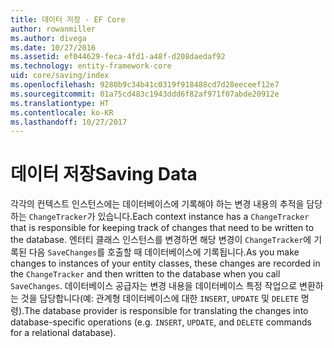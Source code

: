 ```yaml
---
title: 데이터 저장 - EF Core
author: rowanmiller
ms.author: divega
ms.date: 10/27/2016
ms.assetid: ef044629-feca-4fd1-a48f-d208daedaf92
ms.technology: entity-framework-core
uid: core/saving/index
ms.openlocfilehash: 9280b9c34b41c0319f918488cd7d28eeceef12e7
ms.sourcegitcommit: 01a75cd483c1943ddd6f82af971f07abde20912e
ms.translationtype: HT
ms.contentlocale: ko-KR
ms.lasthandoff: 10/27/2017
---
```

# <a name="saving-data"></a><span data-ttu-id="aeb9e-102">데이터 저장</span><span class="sxs-lookup"><span data-stu-id="aeb9e-102">Saving Data</span></span>

<span data-ttu-id="aeb9e-103">각각의 컨텍스트 인스턴스에는 데이터베이스에 기록해야 하는 변경 내용의 추적을 담당하는 `ChangeTracker`가 있습니다.</span><span class="sxs-lookup"><span data-stu-id="aeb9e-103">Each context instance has a `ChangeTracker` that is responsible for keeping track of changes that need to be written to the database.</span></span> <span data-ttu-id="aeb9e-104">엔터티 클래스 인스턴스를 변경하면 해당 변경이 `ChangeTracker`에 기록된 다음 `SaveChanges`를 호출할 때 데이터베이스에 기록됩니다.</span><span class="sxs-lookup"><span data-stu-id="aeb9e-104">As you make changes to instances of your entity classes, these changes are recorded in the `ChangeTracker` and then written to the database when you call `SaveChanges`.</span></span> <span data-ttu-id="aeb9e-105">데이터베이스 공급자는 변경 내용을 데이터베이스 특정 작업으로 변환하는 것을 담당합니다(예: 관계형 데이터베이스에 대한 `INSERT`, `UPDATE` 및 `DELETE` 명령).</span><span class="sxs-lookup"><span data-stu-id="aeb9e-105">The database provider is responsible for translating the changes into database-specific operations (e.g. `INSERT`, `UPDATE`, and `DELETE` commands for a relational database).</span></span>

